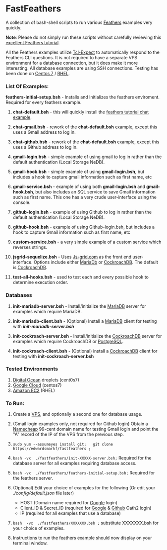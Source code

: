 # FastFeathers

A collection of bash-shell scripts to run various [Feathers](https://feathersjs.com/) examples very quickly.

**Note**:  Please do not simply run these scripts without carefully reviewing this [excellent Feathers tutorial](https://docs.feathersjs.com/guides/readme.html).


All the Feathers examples utilize [Tcl-Expect](https://www.tcl.tk/man/expect5.31/expect.1.html) to automatically respond to the Feathers CLI questions.  It is not required to have a separate VPS environment for a database connection, but it does make it more interesting.  All database examples are using SSH connections.  Testing has been done on  [Centos 7](https://www.centos.org/) / [RHEL](https://www.redhat.com/en/technologies/linux-platforms/enterprise-linux).


### List Of Examples:

**feathers-initial-setup.bsh** - Installs and Initializes the feathers enviroment.  Required for every feathers example.

1) **chat-default.bsh** - this will quickly install the [feathers tutorial chat example](https://docs.feathersjs.com/guides/chat/readme.html). 

2) **chat-gmail.bsh** - rework of the **chat-default.bsh** example, except this uses a Gmail address to log in.

3) **chat-github.bsh** - rework of the **chat-default.bsh** example, except this uses a Github address to log in.

4) **gmail-login.bsh** - simple example of using gmail to log in rather than the default authentication (Local Storage NeDB).

5) **gmail-hook.bsh** - simple example of using **gmail-login.bsh**, but includes a hook to capture gmail information such as first name, etc

6) **gmail-service.bsh** - example of using both **gmail-login.bsh** and **gmail-hook.bsh**, but also includes an SQL service to save Gmail information such as first name.  This one has a very crude user-interface using the console.

7) **github-login.bsh** - example of using Github to log in rather than the default authentication (Local Storage NeDB).

8) **github-hook.bsh** - example of using Github-login.bsh, but includes a hook to capture Gmail information such as first name, etc

9) **custom-service.bsh** - a very simple example of a custom service which reverses strings.

10) **jsgrid-sequelize.bsh** - Uses [Js-grid.com](http://js-grid.com/) as the front end user-interface. Options include either [MariaDb](https://mariadb.com/) or [CockroachDB](https://cockroachlabs.com/).  The default is [CockroachDB](https://cockroachlabs.com/).

11) **test-all-hooks.bsh**   - used to test each and every possible hook to determine execution order.


### Databases

1) **init-mariadb-server.bsh** - Install/initialize the [MariaDB](https://mariadb.com/) server for examples which require MariaDB.

2) **init-mariadb-client.bsh** - (Optional) Install a [MariaDB](https://mariadb.com/) client for testing with **_init-mariadb-server.bsh_**

3) **init-cockroach-server.bsh** - Install/initialize the [CockroachDB](https://cockroachlabs.com/) server for examples which require CockroachDB or [PostgreSQL](https://www.postgresql.org).

4) **init-cockroach-client.bsh** - (Optional) install a [CockroachDB](https://cockroachlabs.com/) client for testing with **init-cockroach-server.bsh**


### Tested Environments

1)  [Digital Ocean](https://digitalocean.com) droplets (cent0s7)
2)  [Google Cloud](google.cloud.google.com) (centos7)  
3)  [Amazon EC2](https://console.aws.amazon.com/ec2) (RHEL)

### To Run:

1) Create a [VPS](https://en.wikipedia.org/wiki/Virtual_private_server), and optionally a second one for database usage.

2) (Gmail login examples only, not required for Github login) Obtain a [Namecheap](https://namecheap.com) 99-cent domain name for testing Gmail login and point the "A" record of the IP of the VPS from the previous step.

3) ```sudo yum --assumeyes install git;   git clone https://edwardsmarkf/fastfeathers ;```

4)  ```bash -vx  ./fastfeathers/init-XXXXX-server.bsh;```  Required for the database server for all examples requiring database access.

5) ```bash -vx  ./fastfeathers/feathers-initial-setup.bsh;``` Required for the feathers server.

6) (Optional) Edit your choice of examples for the following (Or edit your _./config/default.json_ file later)
      - HOST (Domain name required for [Google](https://console.developers.google.com/apis/credentials/oauthclient/) login)
      - Client_ID & Secret_ID  (required for [Google](https://console.developers.google.com/apis/credentials/oauthclient/) & [Github](https://github.com/settings/developers) Oath2 login)
      - IP (required for all examples that use a database)
      
7) ```bash  -vx  ./fastfeathers/XXXXXXX.bsh ;```   substitute XXXXXXX.bsh for your choice of examples.

8) Instructions to run the feathers example should now display on your terminal window.
